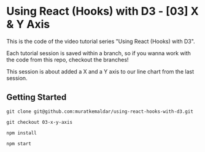 # Using React (Hooks) with D3 - [03] X & Y Axis

This is the code of the video tutorial series "Using React (Hooks) with D3".

Each tutorial session is saved within a branch,
so if you wanna work with the code from this repo, checkout the branches!

This session is about added a X and a Y axis to our line chart from the last session.

## Getting Started

`git clone git@github.com:muratkemaldar/using-react-hooks-with-d3.git`

`git checkout 03-x-y-axis`

`npm install`

`npm start`
